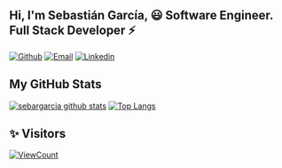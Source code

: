 <!-- Your title -->
## Hi, I'm Sebastián García, 😃 Software Engineer. Full Stack Developer ⚡️

[![Github](https://img.shields.io/badge/-Github-000?style=flat&logo=Github&logoColor=white)](https://github.com/ezequielzacca)
[![Email](https://img.shields.io/badge/Gmail-D14836?style=flat-square&logo=gmail&logoColor=white)](mailto:ezequielzacca@gmail.com)
[![Linkedin](https://img.shields.io/badge/-Linkedin-blue?style=flat-square&logo=linkedin&logoColor=white&link=https://www.linkedin.com/in/ezequiel-zacca/)](https://www.linkedin.com/in/ezequiel-zacca/)
&nbsp;
## My GitHub Stats

[![sebargarcia github stats](https://github-readme-stats.vercel.app/api?username=ezequielzacca&count_private=true&theme=dracula&show_icons=true&hide=stars)](#)
[![Top Langs](https://github-readme-stats.vercel.app/api/top-langs/?username=ezequielzacca&count_private=true&theme=dracula&show_icons=true&layout=compact)](#)
## ✨ Visitors
[![ViewCount](https://views.whatilearened.today/views/github/ezequielzacca/ismlhbb.svg?cache=remove)](#)
